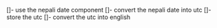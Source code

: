 []- use the nepali date component
[]- convert the nepali date into utc
[]- store the utc
[]- convert the utc into english